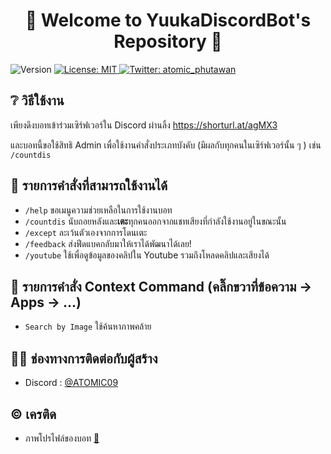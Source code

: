 <h1 align="center">🌈 Welcome to YuukaDiscordBot's Repository 🌈</h1>
<p>
  <img alt="Version" src="https://img.shields.io/badge/version-1.1-blue.svg?cacheSeconds=2592000" />
  <a href="#" target="_blank">
    <img alt="License: MIT" src="https://img.shields.io/badge/License-MIT-yellow.svg" />
  </a>
  <a href="https://twitter.com/atomic_phutawan" target="_blank">
    <img alt="Twitter: atomic_phutawan" src="https://img.shields.io/twitter/follow/atomic_phutawan.svg?style=social" />
  </a>
</p>

## ❔ วิธีใช้งาน
เพียงดึงบอทเข้าร่วมเซิร์ฟเวอร์ใน Discord ผ่านลิ้ง https://shorturl.at/agMX3

และบอทนี้ขอใช้สิทธิ Admin เพื่อใช้งานคำสั่งประเภทบังคับ (มีผลกับทุกคนในเซิร์ฟเวอร์นั้น ๆ ) เช่น `/countdis`

## 🚀 รายการคำสั่งที่สามารถใช้งานได้
- `/help` ขอเมนูความช่วยเหลือในการใช้งานบอท
- `/countdis` นับถอยหลังและ**เตะ**ทุกคนออกจากแชทเสียงที่กำลังใช้งานอยู่ในขณะนั้น
- `/except` ละเว้นตัวเองจากการโดนเตะ
- `/feedback` ส่งฟีดแบคกลับมาให้เราได้พัฒนาได้เลย!
- `/youtube` ใช้เพื่อดูข้อมูลของคลิปใน Youtube รวมถึงโหลดคลิปและเสียงได้

## 📄 รายการคำสั่ง Context Command (คลิ๊กขวาที่ข้อความ -> Apps -> ...)
- `Search by Image` ใช้ค้นหาภาพคล้าย

## 👦🏻 ช่องทางการติดต่อกับผู้สร้าง
* Discord : [@ATOMIC09](https://discords.com/bio/p/atomic09)

## © เครติด
- ภาพโปรไฟล์ของบอท [👀](https://twitter.com/nekojima4040/status/1552981128218152963)
